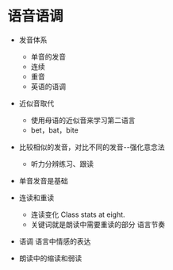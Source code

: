 # 语音语调

* 发音体系
    * 单音的发音
    * 连续
    * 重音
    * 英语的语调

* 近似音取代
    * 使用母语的近似音来学习第二语言
    * bet，bat，bite
* 比较相似的发音，对比不同的发音--强化意念法
    * 听力分辨练习、跟读
* 单音发音是基础
* 连读和重读 
    * 连读变化 Class stats at eight.    
    * 关键词就是朗读中需要重读的部分 语言节奏
* 语调 语言中情感的表达
* 朗读中的缩读和弱读
    
